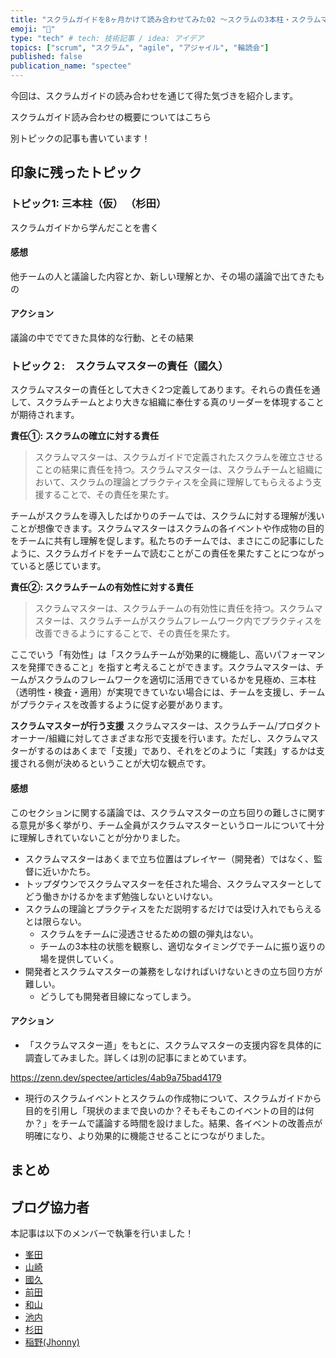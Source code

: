 ```yaml
---
title: "スクラムガイドを8ヶ月かけて読み合わせてみた02 〜スクラムの3本柱・スクラムマスターの責任〜"
emoji: "👏"
type: "tech" # tech: 技術記事 / idea: アイデア
topics: ["scrum", "スクラム", "agile", "アジャイル", "輪読会"]
published: false
publication_name: "spectee"
---
```


今回は、スクラムガイドの読み合わせを通じて得た気づきを紹介します。
<!-- TODO:もうちょい書いても良い -->

スクラムガイド読み合わせの概要についてはこちら
<!-- TODO:全体のリンク -->

別トピックの記事も書いています！
<!-- TODO:トピック3, 4のリンク -->

## 印象に残ったトピック

<!-- TODO:イントロ書いても良い。もしくはトピック1と2の段落を一つずつあげてもいきなり書いても良い -->

### トピック1: 三本柱（仮） （杉田）

スクラムガイドから学んだことを書く

#### 感想

他チームの人と議論した内容とか、新しい理解とか、その場の議論で出てきたもの

#### アクション

議論の中ででてきた具体的な行動、とその結果

### トピック２:　スクラムマスターの責任（國久）

スクラムマスターの責任として大きく2つ定義してあります。それらの責任を通して、スクラムチームとより⼤きな組織に奉仕する真のリーダーを体現することが期待されます。

**責任①: スクラムの確⽴に対する責任**
> スクラムマスターは、スクラムガイドで定義されたスクラムを確⽴させることの結果に責任を持つ。スクラムマスターは、スクラムチームと組織において、スクラムの理論とプラクティスを全員に理解してもらえるよう⽀援することで、その責任を果たす。

チームがスクラムを導入したばかりのチームでは、スクラムに対する理解が浅いことが想像できます。スクラムマスターはスクラムの各イベントや作成物の目的をチームに共有し理解を促します。私たちのチームでは、まさにこの記事にしたように、スクラムガイドをチームで読むことがこの責任を果たすことにつながっていると感じています。

**責任②: スクラムチームの有効性に対する責任**
> スクラムマスターは、スクラムチームの有効性に責任を持つ。スクラムマスターは、スクラムチームがスクラムフレームワーク内でプラクティスを改善できるようにすることで、その責任を果たす。

ここでいう「有効性」は「スクラムチームが効果的に機能し、高いパフォーマンスを発揮できること」を指すと考えることができます。スクラムマスターは、チームがスクラムのフレームワークを適切に活用できているかを見極め、三本柱（透明性・検査・適用）が実現できていない場合には、チームを支援し、チームがプラクティスを改善するように促す必要があります。

**スクラムマスターが行う支援**
スクラムマスターは、スクラムチーム/プロダクトオーナー/組織に対してさまざまな形で支援を行います。ただし、スクラムマスターがするのはあくまで「支援」であり、それをどのように「実践」するかは支援される側が決めるということが大切な観点です。

#### 感想

このセクションに関する議論では、スクラムマスターの立ち回りの難しさに関する意見が多く挙がり、チーム全員がスクラムマスターというロールについて十分に理解しきれていないことが分かりました。

- スクラムマスターはあくまで立ち位置はプレイヤー（開発者）ではなく、監督に近いかたち。
- トップダウンでスクラムマスターを任された場合、スクラムマスターとしてどう働きかけるかをまず勉強しないといけない。
- スクラムの理論とプラクティスをただ説明するだけでは受け入れでもらえるとは限らない。
  - スクラムをチームに浸透させるための銀の弾丸はない。
  - チームの3本柱の状態を観察し、適切なタイミングでチームに振り返りの場を提供していく。
- 開発者とスクラムマスターの兼務をしなければいけないときの立ち回り方が難しい。
  - どうしても開発者目線になってしまう。

#### アクション

- 「スクラムマスター道」をもとに、スクラムマスターの支援内容を具体的に調査してみました。詳しくは別の記事にまとめています。

https://zenn.dev/spectee/articles/4ab9a75bad4179

- 現行のスクラムイベントとスクラムの作成物について、スクラムガイドから目的を引用し「現状のままで良いのか？そもそもこのイベントの目的は何か？」をチームで議論する時間を設けました。結果、各イベントの改善点が明確になり、より効果的に機能させることにつながりました。

## まとめ  

<!-- TODO:まとめ書く -->

## ブログ協力者

本記事は以下のメンバーで執筆を行いました！

- [峯田](https://zenn.dev/harukimine)
- [山崎](https://zenn.dev/kymzk)
- [國久](https://zenn.dev/r_kunisan)
- [前田](https://zenn.dev/teyo0318)
- [和山](https://zenn.dev/nowa0402)
- [池内](https://zenn.dev/kenichi_ike)
- [杉田](https://zenn.dev/kisinmitato)
- [稲野(Jhonny)](https://zenn.dev/jhonnycamel)
